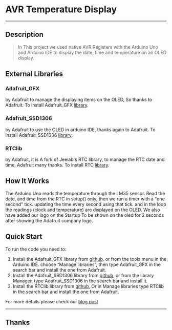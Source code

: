 # AVR Temperature Display
----
## Description

> In This project we used native AVR Registers with the Arduino Uno and Arduino IDE to display the date, time and temperature on an OLED display.

## External Libraries

### Adafruit_GFX
by Adafruit to manage the displaying items on the OLED, So thanks to Adafruit. To install Adafruit_GFX [library](https://github.com/adafruit/Adafruit-GFX-Library).

### Adafruit_SSD1306
by Adafruit to use the OLED in arduino IDE, thanks again to Adafruit. To install Adafruit_SSD1306 [library](https://github.com/adafruit/Adafruit_SSD1306).

### RTClib
by Adafruit, it is A fork of Jeelab's RTC library, to manage the RTC date and time, Adafruit many thanks. To install RTC [library](https://github.com/adafruit/RTClib).

## How It Works

The Arduino Uno reads the temperature through the LM35 sensor. Read the date, and time from the RTC in setup() only, then we run a timer with a "one second" tick. updating the time every second using that tick. and in the loop the readings (clock and temperature) are displayed on the OLED.
We also have added our logo on the Startup To be shown on the oled for 2 seconds after showing the Adafruit company logo.
   
## Quick Start

To run the code you need to:

 1. Install the Adafruit_GFX library from [github](https://github.com/adafruit/Adafruit-GFX-Library). or from the tools menu in the Arduino IDE. choose “Manage libraries”, then type Adafruit_GFX in the search bar and install the one from Adafruit.
 2. Install the Adafruit_SSD1306 library from [github](https://github.com/adafruit/Adafruit_SSD1306), or from the library Manager, type Adafruit_SSD1306 in the search bar and install it.
 3.	Install the RTClib library from [github](https://github.com/adafruit/RTClib), Or in Manage libraries type RTClib in the search bar and install the one from Adafruit.

For more details please check our [blog post](https://www.the-diy-life.co/2019/09/03/temperature-display/)

----
## Thanks
